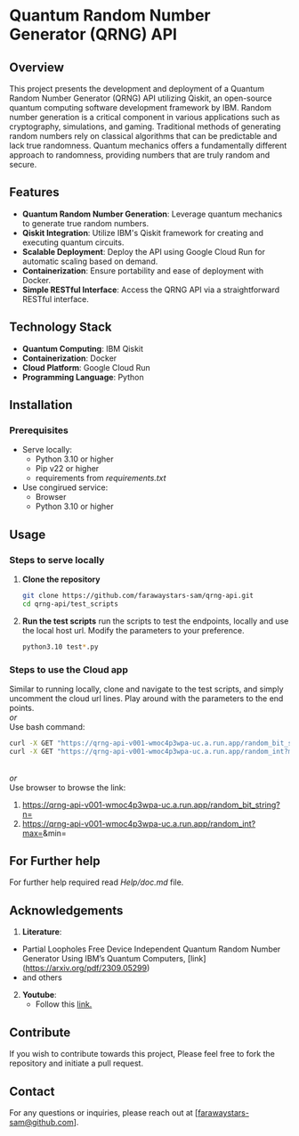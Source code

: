 # Quantum Random Number Generator (QRNG) API

## Overview
This project presents the development and deployment of a Quantum Random Number Generator (QRNG) API utilizing Qiskit, an open-source quantum computing software development framework by IBM. Random number generation is a critical component in various applications such as cryptography, simulations, and gaming. Traditional methods of generating random numbers rely on classical algorithms that can be predictable and lack true randomness. Quantum mechanics offers a fundamentally different approach to randomness, providing numbers that are truly random and secure.

## Features
- **Quantum Random Number Generation**: Leverage quantum mechanics to generate true random numbers.
- **Qiskit Integration**: Utilize IBM's Qiskit framework for creating and executing quantum circuits.
- **Scalable Deployment**: Deploy the API using Google Cloud Run for automatic scaling based on demand.
- **Containerization**: Ensure portability and ease of deployment with Docker.
- **Simple RESTful Interface**: Access the QRNG API via a straightforward RESTful interface.

## Technology Stack
- **Quantum Computing**: IBM Qiskit
- **Containerization**: Docker
- **Cloud Platform**: Google Cloud Run
- **Programming Language**: Python

## Installation
### Prerequisites
- Serve locally:
  - Python 3.10 or higher
  - Pip v22 or higher
  - requirements from *requirements.txt*
- Use congirued service:
  - Browser
  - Python 3.10 or higher

## Usage
### Steps to serve locally
1. **Clone the repository**
   ```bash
   git clone https://github.com/farawaystars-sam/qrng-api.git
   cd qrng-api/test_scripts
   ```
2. **Run the test scripts**
   run the scripts to test the endpoints, locally and use the local host url. Modify the parameters to your preference.
   ```bash
   python3.10 test*.py
   ```
   
### Steps to use the Cloud app
Similar to running locally, clone and navigate to the test scripts, and simply uncomment the cloud url lines. Play around with the parameters to the end points.
<br> *or*
<br>
Use bash command:
```bash
curl -X GET "https://qrng-api-v001-wmoc4p3wpa-uc.a.run.app/random_bit_string?n=<your-n-value>"
curl -X GET "https://qrng-api-v001-wmoc4p3wpa-uc.a.run.app/random_int?max=<your-max-value>&min=<your-min-value>"
```
<br> *or*
<br>
Use browser to browse the link:
1. https://qrng-api-v001-wmoc4p3wpa-uc.a.run.app/random_bit_string?n=<your-n-value>
2. https://qrng-api-v001-wmoc4p3wpa-uc.a.run.app/random_int?max=<your-max-value>&min=<your-min-value>

## For Further help
For further help required read *Help/doc.md* file.

## Acknowledgements
1. **Literature**:
  - Partial Loopholes Free Device Independent Quantum Random Number Generator Using IBM’s Quantum Computers, [link] (https://arxiv.org/pdf/2309.05299)
  - and others
2. **Youtube**:
    - Follow this [link.](https://www.youtube.com/watch?v=2DeLrLEagU0&list=PLKMY3XNPiQ7t-LORep_Hj47qOM8qVcuii&index=10)

## Contribute
If you wish to contribute towards this project, Please feel free to fork the repository and initiate a pull request.

## Contact
For any questions or inquiries, please reach out at [farawaystars-sam@github.com].
